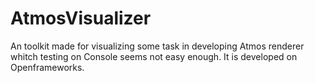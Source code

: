 # AtmosVisualizer
An toolkit made for visualizing some task in developing Atmos renderer whitch testing on Console seems not easy enough. It is developed on Openframeworks. 
